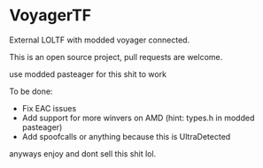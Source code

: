 # VoyagerTF


External LOLTF with modded voyager connected.

This is an open source project, pull requests are welcome.

use modded pasteager for this shit to work


To be done:

- Fix EAC issues
- Add support for more winvers on AMD (hint: types.h in modded pasteager)
- Add spoofcalls or anything because this is UltraDetected


anyways enjoy and dont sell this shit lol.
